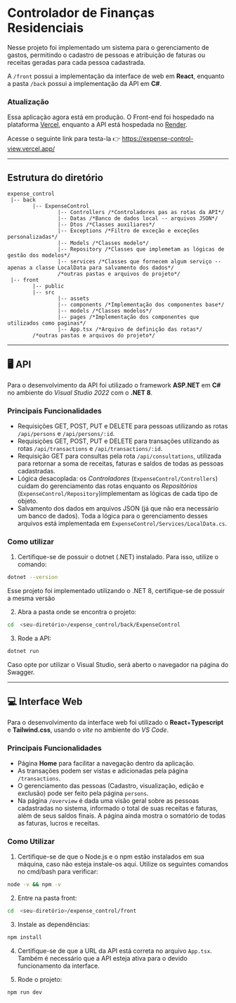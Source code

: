 # Controlador de Finanças Residenciais

Nesse projeto foi implementado um sistema para o gerenciamento de gastos, permitindo o cadastro de pessoas e atribuição de faturas ou receitas
geradas para cada pessoa cadastrada.

A `/front` possui a implementação da interface de web em **React**, enquanto a pasta `/back` possui a implementação da API em **C#**.

### Atualização
Essa aplicação agora está em produção. O Front-end foi hospedado na plataforma [Vercel](https://vercel.com/), enquanto a API está hospedada no [Render](https://render.com/).

Acesse o seguinte link para testa-la
👉 https://expense-control-view.vercel.app/

---

## Estrutura do diretório

```
expense_control
 |-- back 
        |-- ExpenseControl
                |-- Controllers /*Controladores pas as rotas da API*/
                |-- Datas /*Banco de dados local -- arquivos JSON*/
                |-- Dtos /*Classes auxiliares*/
                |-- Exceptions /*Filtro de exceção e exceções personalizadas*/
                |-- Models /*Classes modelo*/
                |-- Repository /*Classes que implemetam as lógicas de gestão dos modelos*/
                |-- services /*Classes que fornecem algum serviço -- apenas a classe LocalData para salvamento dos dados*/
                /*outras pastas e arquivos do projeto*/
 |-- front 
        |-- public
        |-- src 
                |-- assets
                |-- components /*Implementação dos componentes base*/
                |-- models /*Classes modelos*/
                |-- pages /*Implementação dos componentes que utilizados como paginas*/
                |-- App.tsx /*Arquivo de definição das rotas*/
        /*outras pastas e arquivos do projeto*/
```

---

## 🖥 API
Para o desenvolvimento da API foi utilizado o framework **ASP.NET** em **C#** no ambiente do *Visual Studio 2022* com o **.NET 8**.

### Principais Funcionalidades
- Requisições GET, POST, PUT e DELETE para pessoas utilizando as rotas `/api/persons` e `/api/persons/:id`.
- Requisições GET, POST, PUT e DELETE para transações utilizando as rotas `/api/transactions` e `/api/transactions/:id`.
- Requisição GET para consultas pela rota `/api/consultations`, utilizada para retornar a soma de receitas, faturas e saldos de todas as pessoas cadastradas.
- Lógica desacoplada: os *Controladores* (`ExpenseControl/Controllers`) cuidam do gerenciamento das rotas enquanto os *Repositórios* (`ExpenseControl/Repository`)implementam as lógicas de cada tipo de objeto.
- Salvamento dos dados em arquivos JSON (já que não era necessário um banco de dados). Toda a lógica para o gerenciamento desses arquivos está implementada em `ExpenseControl/Services/LocalData.cs`.

### Como utilizar
1. Certifique-se de possuir o dotnet (.NET) instalado. Para isso, utilize o comando:
```bash
dotnet --version
```
Esse projeto foi implementado utilizando o .NET 8, certifique-se de possuir a mesma versão

2. Abra a pasta onde se encontra o projeto:
```bash
cd  <seu-diretório>/expense_control/back/ExpenseControl
```

3. Rode a API:
```bash
dotnet run
```

Caso opte por utilizar o Visual Studio, será aberto o navegador na página do Swagger.

---

## 💻 Interface Web
Para o desenvolvimento da interface web foi utilizado o **React**+**Typescript** e **Tailwind.css**, usando o *vite* no ambiente do *VS Code*.

### Principais Funcionalidades
- Página **Home** para facilitar a navegação dentro da aplicação.
- As transações podem ser vistas e adicionadas pela página `/transactions`.
- O gerenciamento das pessoas (Cadastro, visualização, edição e exclusão) pode ser feito pela página `persons`.
- Na página `/overview` é dada uma visão geral sobre as pessoas cadastradas no sistema, informado o total de suas receitas e faturas, além de seus saldos finais. A página ainda mostra o somatório de todas as faturas, lucros e receitas.

### Como Utilizar
1. Certifique-se de que o Node.js e o npm estão instalados em sua máquina, caso não esteja instale-os aqui. Utilize os seguintes comandos no cmd/bash para verificar:
```bash
node -v && npm -v
```

2. Entre na pasta front:
```bash
cd  <seu-diretório>/expense_control/front
```

3. Instale as dependências:
```bash
npm install
```

4. Certifique-se de que a URL da API está correta no arquivo `App.tsx`. Também é necessário que a API esteja ativa para o devido funcionamento da interface.

5. Rode o projeto:
```bash
npm run dev
```


